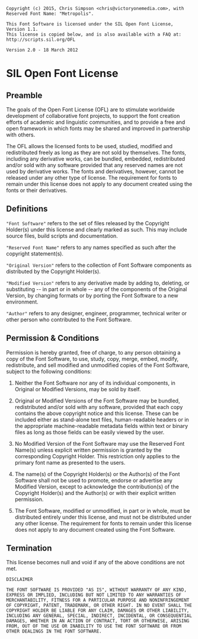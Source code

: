 	Copyright (c) 2015, Chris Simpson <chris@victoryonemedia.com>, with Reserved Font Name: "Metropolis".

	This Font Software is licensed under the SIL Open Font License, Version 1.1.
	This license is copied below, and is also available with a FAQ at:
	http://scripts.sil.org/OFL

	Version 2.0 - 18 March 2012


SIL Open Font License
====================================================


Preamble
----------

The goals of the Open Font License (OFL) are to stimulate worldwide
development of collaborative font projects, to support the font creation
efforts of academic and linguistic communities, and to provide a free and
open framework in which fonts may be shared and improved in partnership
with others.

The OFL allows the licensed fonts to be used, studied, modified and
redistributed freely as long as they are not sold by themselves. The
fonts, including any derivative works, can be bundled, embedded, 
redistributed and/or sold with any software provided that any reserved
names are not used by derivative works. The fonts and derivatives,
however, cannot be released under any other type of license. The
requirement for fonts to remain under this license does not apply
to any document created using the fonts or their derivatives.

Definitions
-------------

`"Font Software"` refers to the set of files released by the Copyright
Holder(s) under this license and clearly marked as such. This may
include source files, build scripts and documentation.

`"Reserved Font Name"` refers to any names specified as such after the
copyright statement(s).

`"Original Version"` refers to the collection of Font Software components as
distributed by the Copyright Holder(s).

`"Modified Version"` refers to any derivative made by adding to, deleting,
or substituting -- in part or in whole -- any of the components of the
Original Version, by changing formats or by porting the Font Software to a
new environment.

`"Author"` refers to any designer, engineer, programmer, technical
writer or other person who contributed to the Font Software.

Permission & Conditions
------------------------

Permission is hereby granted, free of charge, to any person obtaining
a copy of the Font Software, to use, study, copy, merge, embed, modify,
redistribute, and sell modified and unmodified copies of the Font
Software, subject to the following conditions:

1. Neither the Font Software nor any of its individual components,
in Original or Modified Versions, may be sold by itself.

2. Original or Modified Versions of the Font Software may be bundled,
redistributed and/or sold with any software, provided that each copy
contains the above copyright notice and this license. These can be
included either as stand-alone text files, human-readable headers or
in the appropriate machine-readable metadata fields within text or
binary files as long as those fields can be easily viewed by the user.

3. No Modified Version of the Font Software may use the Reserved Font
Name(s) unless explicit written permission is granted by the corresponding
Copyright Holder. This restriction only applies to the primary font name as
presented to the users.

4. The name(s) of the Copyright Holder(s) or the Author(s) of the Font
Software shall not be used to promote, endorse or advertise any
Modified Version, except to acknowledge the contribution(s) of the
Copyright Holder(s) and the Author(s) or with their explicit written
permission.

5. The Font Software, modified or unmodified, in part or in whole,
must be distributed entirely under this license, and must not be
distributed under any other license. The requirement for fonts to
remain under this license does not apply to any document created
using the Font Software.

Termination
-----------

This license becomes null and void if any of the above conditions are
not met.


	DISCLAIMER

	THE FONT SOFTWARE IS PROVIDED "AS IS", WITHOUT WARRANTY OF ANY KIND,
	EXPRESS OR IMPLIED, INCLUDING BUT NOT LIMITED TO ANY WARRANTIES OF
	MERCHANTABILITY, FITNESS FOR A PARTICULAR PURPOSE AND NONINFRINGEMENT
	OF COPYRIGHT, PATENT, TRADEMARK, OR OTHER RIGHT. IN NO EVENT SHALL THE
	COPYRIGHT HOLDER BE LIABLE FOR ANY CLAIM, DAMAGES OR OTHER LIABILITY,
	INCLUDING ANY GENERAL, SPECIAL, INDIRECT, INCIDENTAL, OR CONSEQUENTIAL
	DAMAGES, WHETHER IN AN ACTION OF CONTRACT, TORT OR OTHERWISE, ARISING
	FROM, OUT OF THE USE OR INABILITY TO USE THE FONT SOFTWARE OR FROM
	OTHER DEALINGS IN THE FONT SOFTWARE.
